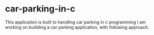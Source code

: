 # car-parking-in-c
This application is built to handling car parking in c programming
I am working on buiilding a car parking application, with following approach.